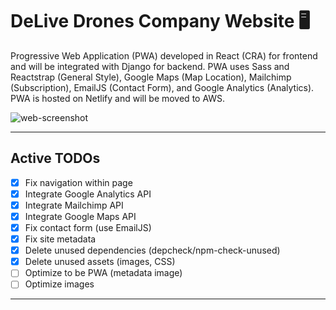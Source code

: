 # DeLive Drones Company Website :desktop_computer:

Progressive Web Application (PWA) developed in React (CRA) for frontend and will be integrated with Django for backend. PWA uses Sass and Reactstrap (General Style), Google Maps (Map Location), Mailchimp (Subscription), EmailJS (Contact Form), and Google Analytics (Analytics). PWA is hosted on Netlify and will be moved to AWS.

![web-screenshot](https://user-images.githubusercontent.com/50670255/74109446-99069100-4b51-11ea-8f3c-bb3d7ea3ecf0.png)

---

## Active TODOs

- [x] Fix navigation within page
- [x] Integrate Google Analytics API
- [x] Integrate Mailchimp API
- [x] Integrate Google Maps API
- [x] Fix contact form (use EmailJS)
- [x] Fix site metadata
- [x] Delete unused dependencies (depcheck/npm-check-unused)
- [x] Delete unused assets (images, CSS)
- [ ] Optimize to be PWA (metadata image)
- [ ] Optimize images

---
